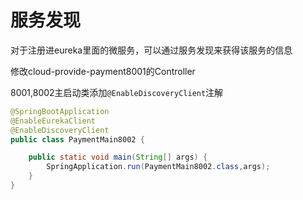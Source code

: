 # 服务发现

对于注册进eureka里面的微服务，可以通过服务发现来获得该服务的信息

修改cloud-provide-payment8001的Controller

8001,8002主启动类添加`@EnableDiscoveryClient`注解



```java
@SpringBootApplication
@EnableEurekaClient
@EnableDiscoveryClient
public class PaymentMain8002 {

    public static void main(String[] args) {
        SpringApplication.run(PaymentMain8002.class,args);
    }
}
```

